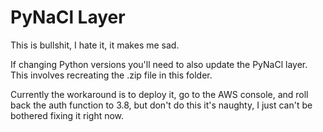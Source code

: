 # PyNaCl Layer

This is bullshit, I hate it, it makes me sad.

If changing Python versions you'll need to also update the PyNaCl layer. This involves recreating the .zip file in this folder. 

Currently the workaround is to deploy it, go to the AWS console, and roll back the auth function to 3.8, but don't do this it's naughty, I just can't be bothered fixing it right now. 